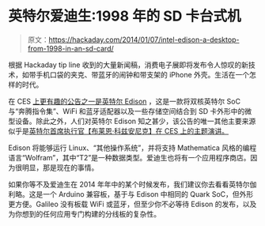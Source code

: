 # 英特尔爱迪生:1998 年的 SD 卡台式机

> 原文：<https://hackaday.com/2014/01/07/intel-edison-a-desktop-from-1998-in-an-sd-card/>

根据 Hackaday tip line 收到的大量新闻稿，消费电子展即将发布令人惊叹的新技术，如带手机口袋的夹克、带蓝牙的闹钟和带支架的 iPhone 外壳。生活在一个怎样的时代。

在 CES [上更有趣的公告之一是英特尔 Edison](http://www.intel.com/content/www/us/en/do-it-yourself/edison.html) ，这是一款将双核英特尔 SoC 与“奔腾指令集”、WiFi 和蓝牙适配器以及一些存储空间结合到 SD 卡外形中的微型设备。除此之外，人们对英特尔 Edison 知之甚少，该公告的唯一其他主要来源似乎是[英特尔首席执行官【布莱恩·科兹安尼克】在 CES 上的主题演讲。](http://www.intel.com/content/www/us/en/events/intel-ces-keynote.html)

Edison 将能够运行 Linux、“其他操作系统”，并将支持 Mathematica 风格的编程语言“Wolfram”，其中“T2”是一种数据类型。爱迪生也将有一个应用程序商店。因为很明显，那是现在的事情。

如果你等不及爱迪生在 2014 年年中的某个时候发布，我们建议你去看看英特尔伽利略。这是一个 Arduino 兼容板，基于与 Edison 中相同的 Quark SoC，但外形更方便。Galileo 没有板载 WiFi 或蓝牙，但至少你不必等待 Edison 的发布，以及为你想到的任何应用专门构建的分线板的复杂性。